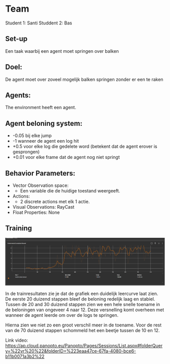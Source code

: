 # Team
Student 1: Santi
Studdent 2: Bas 

## Set-up

Een taak waarbij een agent moet springen over balken

## Doel:

De agent moet over zoveel mogelijk balken springen zonder er een te raken

## Agents:

The environment heeft een agent.

## Agent beloning system:

- -0.05 bij elke jump
- -1 wanneer de agent een log hit
- +0.5 voor elke log die gedelete word (betekent dat de agent erover is gesprongen)
- +0.01 voor elke frame dat de agent nog niet springt

## Behavior Parameters:

- Vector Observation space:
- - Een variable die de huidige toestand weergeeft.
- Actions:
- - 2 discrete actions met elk 1 actie.
- Visual Observations: RayCast
- Float Properties: None

## Training

![dashboard](dashboard.png)

In de trainresultaten zie je dat de grafiek een duidelijk leercurve laat zien. De eerste 20 duizend stappen bleef de beloning redelijk laag en stabiel. Tussen de 20 and 30 duizend stappen zien we een hele snelle toename in de beloningen van ongeveer 4 naar 12. Deze versnelling komt overheen met wanneer de agent leerde om over de logs te springen.

Hierna zien we niet zo een groot verschil meer in de toename. Voor de rest van de 70 duizend stappen schommeld het een beetje tussen de 10 en 12.

Link video: https://ap.cloud.panopto.eu/Panopto/Pages/Sessions/List.aspx#folderQuery=%22vr%20%22&folderID=%223eaa47ce-67fa-4080-bce6-b11b0071a3b2%22
